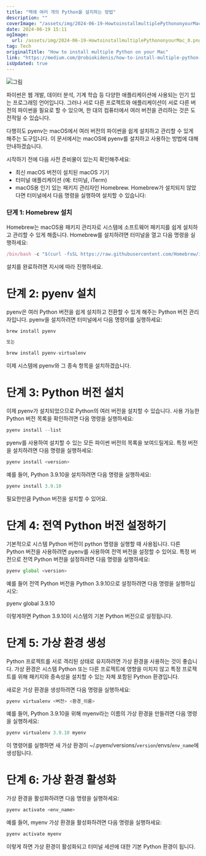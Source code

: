 ```yaml
---
title: "맥에 여러 개의 Python을 설치하는 방법"
description: ""
coverImage: "/assets/img/2024-06-19-HowtoinstallmultiplePythononyourMac_0.png"
date: 2024-06-19 15:11
ogImage: 
  url: /assets/img/2024-06-19-HowtoinstallmultiplePythononyourMac_0.png
tag: Tech
originalTitle: "How to install multiple Python on your Mac"
link: "https://medium.com/@robiokidenis/how-to-install-multiple-python-on-your-mac-d20713740a2d"
isUpdated: true
---
```






![그림](/assets/img/2024-06-19-HowtoinstallmultiplePythononyourMac_0.png)  

파이썬은 웹 개발, 데이터 분석, 기계 학습 등 다양한 애플리케이션에 사용되는 인기 있는 프로그래밍 언어입니다. 그러나 서로 다른 프로젝트와 애플리케이션이 서로 다른 버전의 파이썬을 필요로 할 수 있으며, 한 대의 컴퓨터에서 여러 버전을 관리하는 것은 도전적일 수 있습니다.

다행히도 pyenv는 macOS에서 여러 버전의 파이썬을 쉽게 설치하고 관리할 수 있게 해주는 도구입니다. 이 문서에서는 macOS에 pyenv를 설치하고 사용하는 방법에 대해 안내하겠습니다.

시작하기 전에 다음 사전 준비물이 있는지 확인해주세요:

<div class="content-ad"></div>

- 최신 macOS 버전이 설치된 macOS 기기
- 터미널 애플리케이션 (예: 터미널, iTerm)
- macOS용 인기 있는 패키지 관리자인 Homebrew. Homebrew가 설치되지 않았다면 터미널에서 다음 명령을 실행하여 설치할 수 있습니다:

### 단계 1: Homebrew 설치

Homebrew는 macOS용 패키지 관리자로 시스템에 소프트웨어 패키지를 쉽게 설치하고 관리할 수 있게 해줍니다. Homebrew를 설치하려면 터미널을 열고 다음 명령을 실행하세요:

```js
/bin/bash -c "$(curl -fsSL https://raw.githubusercontent.com/Homebrew/install/HEAD/install.sh)"
```

<div class="content-ad"></div>

설치를 완료하려면 지시에 따라 진행하세요.

# 단계 2: pyenv 설치

pyenv은 여러 Python 버전을 쉽게 설치하고 전환할 수 있게 해주는 Python 버전 관리자입니다. pyenv을 설치하려면 터미널에서 다음 명령어를 실행하세요:

```js
brew install pyenv

또는

brew install pyenv-virtualenv
```

<div class="content-ad"></div>

이제 시스템에 pyenv와 그 종속 항목을 설치하겠습니다.

# 단계 3: Python 버전 설치

이제 pyenv가 설치되었으므로 Python의 여러 버전을 설치할 수 있습니다. 사용 가능한 Python 버전 목록을 확인하려면 다음 명령을 실행하세요:

```js
pyenv install --list
```

<div class="content-ad"></div>

pyenv를 사용하여 설치할 수 있는 모든 파이썬 버전의 목록을 보여드릴게요. 특정 버전을 설치하려면 다음 명령을 실행하세요:

```js
pyenv install <version>
```

예를 들어, Python 3.9.10을 설치하려면 다음 명령을 실행하세요:

```js
pyenv install 3.9.10
```

<div class="content-ad"></div>

필요한만큼 Python 버전을 설치할 수 있어요.

# 단계 4: 전역 Python 버전 설정하기

기본적으로 시스템 Python 버전이 python 명령을 실행할 때 사용됩니다. 다른 Python 버전을 사용하려면 pyenv를 사용하여 전역 버전을 설정할 수 있어요. 특정 버전으로 전역 Python 버전을 설정하려면 다음 명령을 실행하세요:

```js
pyenv global <version>
```

<div class="content-ad"></div>

예를 들어 전역 Python 버전을 Python 3.9.10으로 설정하려면 다음 명령을 실행하십시오:


pyenv global 3.9.10


이렇게하면 Python 3.9.10이 시스템의 기본 Python 버전으로 설정됩니다.

# 단계 5: 가상 환경 생성

<div class="content-ad"></div>

Python 프로젝트를 서로 격리된 상태로 유지하려면 가상 환경을 사용하는 것이 좋습니다. 가상 환경은 시스템 Python 또는 다른 프로젝트에 영향을 미치지 않고 특정 프로젝트를 위해 패키지와 종속성을 설치할 수 있는 자체 포함된 Python 환경입니다.

새로운 가상 환경을 생성하려면 다음 명령을 실행하세요:

```js
pyenv virtualenv <버전> <환경_이름>
```

예를 들어, Python 3.9.10을 위해 myenv라는 이름의 가상 환경을 만들려면 다음 명령을 실행하세요:

<div class="content-ad"></div>

```js
pyenv virtualenv 3.9.10 myenv
```

이 명령어를 실행하면 새 가상 환경이 ~/.pyenv/versions/`version`/envs/`env_name`에 생성됩니다.

# 단계 6: 가상 환경 활성화

가상 환경을 활성화하려면 다음 명령을 실행하세요:

<div class="content-ad"></div>

```js
pyenv activate <env_name>
```

예를 들어, myenv 가상 환경을 활성화하려면 다음 명령을 실행하세요:

```js
pyenv activate myenv
```

이렇게 하면 가상 환경이 활성화되고 터미널 세션에 대한 기본 Python 환경이 됩니다.